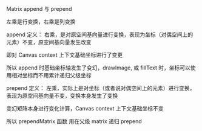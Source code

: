 
Matrix append 与 prepend

左乘是行变换，右乘是列变换

append 定义： 右乘，是对原空间基向量进行变换，表现为坐标（对偶空间上的元素）不变，原空间基向量发生改变

即对 Canvas  context 上下文基础坐标进行了变更

所以 append 时基础坐标轴发生了变幻，drawImage, 或 fillText 时，坐标可以使用相对坐标而不用累计递归父级坐标

prepend 定义： 左乘，实际上是对坐标（或者说对偶空间上的元素）进行变换，表现为原空间基向量不变，变换本身发生了变换

变幻矩阵本身进行变化计算，Canvas context 上下文基础坐标不变

所以 prependMatrix 函数 用在父级 matrix 递归 prepend
